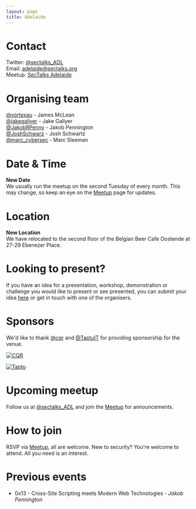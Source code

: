 ```yaml
---
layout: page
title: Adelaide
---
```


# Contact
Twitter: [@sectalks_ADL](https://twitter.com/sectalks_ADL)  
Email: [adelaide@sectalks.org](mailto:adelaide@sectalks.org)  
Meetup: [SecTalks Adelaide](http://www.meetup.com/SecTalks-Adelaide/)  

# Organising team
[@vortexau](https://twitter.com/vortexau) - James McLean   
[@jakegallyer](https://twitter.com/jakegallyer) - Jake Gallyer  
[@JakobRPenny](https://twitter.com/JakobRPenny) - Jakob Pennington  
[@JoshSchwarz](https://twitter.com/JoshSchwarz) - Josh Schwartz  
[@marc_cybersec](https://twitter.com/marc_cybersec) - Marc Sleeman  


# Date & Time
**New Date**  
We usually run the meetup on the second Tuesday of every month. This may change, so keep an eye on the [Meetup](https://www.meetup.com/en-AU/SecTalks-Adelaide/) page for updates.

# Location
**New Location**  
We have relocated to the second floor of the Belgian Beer Cafe Oostende at 27-29 Ebenezer Place.

# Looking to present?
If you have an idea for a presentation, workshop, demonstration or challenge you would like to present or see presented, you can submit your idea [here](https://docs.google.com/forms/d/1IjdGv0_K9FVhaYLh6IX08LWxHntC3bBKJzC2DctsFSg) or get in touch with one of the organisers.

# Sponsors
We'd like to thank [@cqr](https://www.twitter.com/cqr) and [@TaptuIT](https://www.twitter.com/TaptuIT) for providing sponsorship for the venue.

<a href="https://www.cqr.com/" 
   title="CQR">
    <img src="{{ site.baseurl }}/images/sponsors/cqr.png" 
         alt="CQR">
</a>

<a href="https://www.taptu.com.au/" 
   title="Taptu">
    <img src="{{ site.baseurl }}/images/sponsors/taptu.png" 
         alt="Taptu">
</a>

# Upcoming meetup
Follow us at [@sectalks_ADL](https://www.twitter.com/sectalks_ADL) and join the [Meetup](https://www.meetup.com/en-AU/SecTalks-Adelaide/) for announcements.

# How to join
RSVP via [Meetup](https://www.meetup.com/en-AU/SecTalks-Adelaide/), all are welcome. New to security? You're welcome to attend. All you need is an interest.

# Previous events
* 0x13 - Cross-Site Scripting meets Modern Web Technologies - _Jakob Pennington_